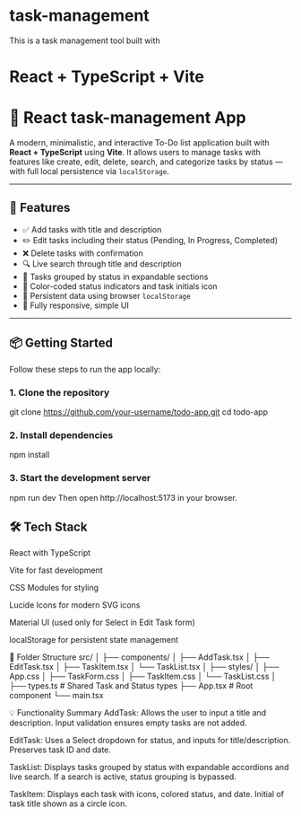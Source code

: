 # task-management

This is a task management tool built with

# React + TypeScript + Vite

# 📝 React task-management App

A modern, minimalistic, and interactive To-Do list application built with **React + TypeScript** using **Vite**. It allows users to manage tasks with features like create, edit, delete, search, and categorize tasks by status — with full local persistence via `localStorage`.

---

## 🚀 Features

- ✅ Add tasks with title and description
- ✏️ Edit tasks including their status (Pending, In Progress, Completed)
- ❌ Delete tasks with confirmation
- 🔍 Live search through title and description
- 📂 Tasks grouped by status in expandable sections
- 🎨 Color-coded status indicators and task initials icon
- 💾 Persistent data using browser `localStorage`
- 📱 Fully responsive, simple UI

---

## 📦 Getting Started

Follow these steps to run the app locally:

### 1. Clone the repository

git clone https://github.com/your-username/todo-app.git
cd todo-app

### 2. Install dependencies

npm install

### 3. Start the development server

npm run dev
Then open http://localhost:5173 in your browser.

## 🛠 Tech Stack

React with TypeScript

Vite for fast development

CSS Modules for styling

Lucide Icons for modern SVG icons

Material UI (used only for Select in Edit Task form)

localStorage for persistent state management

📁 Folder Structure
src/
│
├── components/
│ ├── AddTask.tsx
│ ├── EditTask.tsx
│ ├── TaskItem.tsx
│ └── TaskList.tsx
│
├── styles/
│ ├── App.css
│ ├── TaskForm.css
│ ├── TaskItem.css
│ └── TaskList.css
│
├── types.ts # Shared Task and Status types
├── App.tsx # Root component
└── main.tsx

💡 Functionality Summary
AddTask: Allows the user to input a title and description. Input validation ensures empty tasks are not added.

EditTask: Uses a Select dropdown for status, and inputs for title/description. Preserves task ID and date.

TaskList: Displays tasks grouped by status with expandable accordions and live search. If a search is active, status grouping is bypassed.

TaskItem: Displays each task with icons, colored status, and date. Initial of task title shown as a circle icon.
